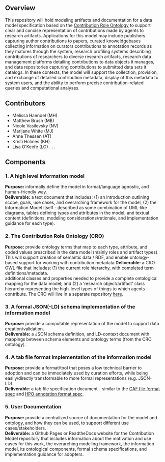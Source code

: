 ## Overview
This repository will hold modeling artifacts and documentation for a data model specification based on the [Contribution Role Ontology](https://github.com/data2health/contributor-role-ontology) to support clear and concise representation of contributions made by agents to research artifacts. Applications for this model may include publishers capturing author contributions to papers, curated knoweldgebases collecting information on curators contributions to annotation records as they matures through the system, research profiling systems describing contributions of researchers to diverse research artifacts, research data management platforms detailing contributions to data objects it manages, and data repositories capturing contributions to submitted data sets it catalogs. In these contexts, the model will support the collection, provision, and exchange of detailed contribution metadata, display of this metadata to system users, and the ability to perform precise contribution-related queries and computational analyses.

## Contributors
- Melissa Haendel (MH)
- Matthew Brush (MB)
- Nicole Vasilevsky (NV)
- Marijane White (MJ)
- Anne Thessen (AT)
- Kristi Holmes (KH)
- Lisa O'Keefe (LO)
. . .

## Components

### 1. A high level information model
**Purpose:** informally define the model in format/language agnostic, and human-friendly way.  
**Deliverable:** a text document that includes: (1) an introduction outlining scope, goals, use cases, and overarching framework for the model, (2) the Information Model itself - described as some combination of UML-like diagrams, tables defining types and attributes in the model, and textual content (definitions, modeling considerations/rationale, and implementation guidance for each type).

### 2. The Contribution Role Ontology (CRO)
**Purpose:** provide ontology terms that map to each type, attribute, and coded values prescribed in the data model (mainly roles and artifact types). This will support creation of semantic data / RDF, and enable ontology-based support for working with contribution metadata
**Deliverable:** a CRO OWL file that includes: (1) the current role hierarchy, with completed term definitions/metadata.  
additional classes and properties needed to provide a complete ontological mapping for the data model; and (2) 
a 'research object/artifact' class hierarchy representing the high-level types of things to which agents contribute. The CRO will live in a separate repository [here](https://github.com/data2health/contributor-role-ontology).

### 3. A formal JSON(-LD) schema implementation of the information model
**Purpose:** provide a computable representation of the model to support data creation/validation.  
**Deliverable:** a JSON schema definition, and LD-context document with mappings between schema elements and ontology terms (from the CRO ontology).

### 4. A tab file format implementation of the information model
**Purpose:** provide a format/tool that poses a low technical barrier to adoption and  can be immediately used by curation efforts, while being easily/directly transformable to more formal representations (e.g. JSON-LD).  
**Deliverable**: a tab file specification document - similar to the [GAF file format spec](http://geneontology.org/docs/go-annotation-file-gaf-format-2.0/) and [HPO annotation format spec](https://hpo-annotation-qc.readthedocs.io/en/latest/annotationFormat.html).

### 5. User Documentation
**Purpose:** provide a centralized source of documentation for the model and ontology, and how they can be used, to support different use cases/stakeholders.  
**Deliverable:** a Github Pages or ReadtheDocs website for the Contribution Model repository that includes information about the motivation and use cases for this work, the overarching modeling framework, the information model, its ontological components, formal schema specifications, and implementation guidance for adopters.
